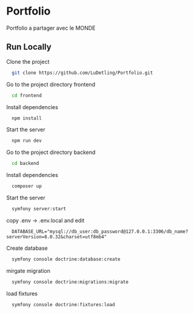 
# Portfolio

Portfolio a partager avec le MONDE




## Run Locally

Clone the project

```bash
  git clone https://github.com/LuDetling/Portfolio.git
```

Go to the project directory frontend

```bash
  cd frontend
```

Install dependencies

```bash
  npm install
```

Start the server

```bash
  npm run dev
```
Go to the project directory backend

```bash
  cd backend
```

Install dependencies

```bash
  composer up
```

Start the server

```bash
  symfony server:start
```

copy .env -> .env.local and edit

```bdd
  DATABASE_URL="mysql://db_user:db_password@127.0.0.1:3306/db_name?serverVersion=8.0.32&charset=utf8mb4"
```

Create database

```bash
  symfony console doctrine:database:create
```

mirgate migration

```bash
  symfony console doctrine:migrations:migrate
```

load fixtures

```bash
  symfony console doctrine:fixtures:load
```

